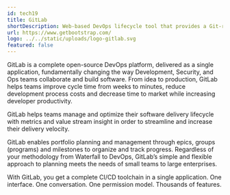 ```yaml
---
id: tech19
title: GitLab
shortDescription: Web-based DevOps lifecycle tool that provides a Git-repository manager and much more
url: https://www.getbootstrap.com/
logo: ../../static/uploads/logo-gitlab.svg
featured: false
---
```

GitLab is a complete open-source DevOps platform, delivered as a single application, fundamentally changing the way Development, Security, and Ops teams collaborate and build software. From idea to production, GitLab helps teams improve cycle time from weeks to minutes, reduce development process costs and decrease time to market while increasing developer productivity.

GitLab helps teams manage and optimize their software delivery lifecycle with metrics and value stream insight in order to streamline and increase their delivery velocity.

GitLab enables portfolio planning and management through epics, groups (programs) and milestones to organize and track progress. Regardless of your methodology from Waterfall to DevOps, GitLab’s simple and flexible approach to planning meets the needs of small teams to large enterprises.

With GitLab, you get a complete CI/CD toolchain in a single application. One interface. One conversation. One permission model. Thousands of features.
